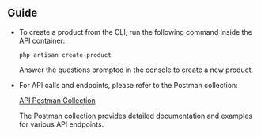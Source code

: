 ## Guide

- To create a product from the CLI, run the following command inside the API container:

   ```shell
   php artisan create-product
   ```

   Answer the questions prompted in the console to create a new product.

- For API calls and endpoints, please refer to the Postman collection:

   [API Postman Collection](https://documenter.getpostman.com/view/10214787/2s93sjUpED)

   The Postman collection provides detailed documentation and examples for various API endpoints.